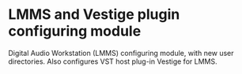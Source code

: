 # LMMS and Vestige plugin configuring module
Digital Audio Workstation (LMMS) configuring module, with new user directories. Also configures VST host plug-in Vestige for LMMS.
